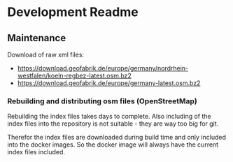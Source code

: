# Development Readme

## Maintenance

Download of raw xml files:

- https://download.geofabrik.de/europe/germany/nordrhein-westfalen/koeln-regbez-latest.osm.bz2
- https://download.geofabrik.de/europe/germany-latest.osm.bz2

### Rebuilding and distributing osm files (OpenStreetMap)

Rebuilding the index files takes days to complete. Also including of the
index files into the repository is not suitable - they are way too big
for git.

Therefor the index files are downloaded during build time and only included
into the docker images. So the docker image will always have the current
index files included.
